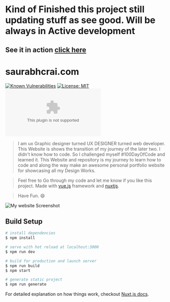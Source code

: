

# Kind of Finished this project still updating stuff as see good. Will be always in  Active development

## See it in action [click here](https://saurabhcrai.com)
# saurabhcrai.com

[![Known Vulnerabilities](https://snyk.io//test/github/SAURABHRAI110/saurabhcrai.com/badge.svg?targetFile=package.json)](https://snyk.io//test/github/SAURABHRAI110/saurabhcrai.com?targetFile=package.json)
[![License: MIT](https://img.shields.io/badge/License-MIT-yellow.svg)](https://opensource.org/licenses/MIT)
![GitHub repo size](https://img.shields.io/github/repo-size/saurabhrai110/saurabhcrai.com)



> I am ux Graphic designer turned UX DESIGNER turned web developer. This Website is shows the transition of my journey of the later two. I didn't know how to code. So I challenged myself #100DayOfCode and learned it. This Website and repository is my journey to learn how to code and along the way make an awesome personal portfolio website for showcasing all my Design Works.

>Feel free to Go through my code and let me know if you like this project.
>Made with [vue.js](https://vuejs.org) framework and [nuxtjs](https://nuxtjs.org).

>Have Fun. 😄

![My website Screenshot](https://raw.githubusercontent.com/SAURABHRAI110/saurabhcrai.com/master/assets/projects/sr/sr-website-hero.jpg)

## Build Setup

``` bash
# install dependencies
$ npm install

# serve with hot reload at localhost:3000
$ npm run dev

# build for production and launch server
$ npm run build
$ npm start

# generate static project
$ npm run generate
```

For detailed explanation on how things work, checkout [Nuxt.js docs](https://nuxtjs.org).
